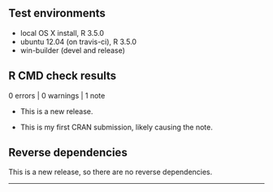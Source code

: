 ## Test environments
* local OS X install, R 3.5.0
* ubuntu 12.04 (on travis-ci), R 3.5.0
* win-builder (devel and release)

## R CMD check results

0 errors | 0 warnings | 1 note

* This is a new release.

* This is my first CRAN submission, likely causing the note.

## Reverse dependencies

This is a new release, so there are no reverse dependencies.

---
